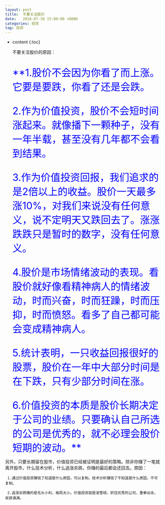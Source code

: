 ```yaml
---
layout: post
title:  不要关注股价
date:   2018-07-30 15:00:00 +0800
categories: 投资
tag: 投资
---
```


* content
{:toc}

   不要关注股价的原因：



   <font color=#0000ff size=6 > 

  **1.股价不会因为你看了而上涨。它要是要跌，你看了还是会跌。

  2.作为价值投资，股价不会短时间涨起来。就像播下一颗种子，没有一年半载，甚至没有几年都不会看到结果。

  3.作为价值投资回报，我们追求的是2倍以上的收益。股价一天最多涨10%，对我们来说没有任何意义，说不定明天又跌回去了。涨涨跌跌只是暂时的数字，没有任何意义。

  4.股价是市场情绪波动的表现。看股价就好像看精神病人的情绪波动，时而兴奋，时而狂躁，时而压抑，时而愤怒。看多了自己都可能会变成精神病人。

  5.统计表明，一只收益回报很好的股票，股价在一年中大部分时间是在下跌，只有少部分时间在涨。

  6.价值投资的本质是股价长期决定于公司的业绩。只要确认自己所选的公司是优秀的，就不必理会股价短期的波动。**</font>




另外，只要长期留在股市，价值投资已经被证明是最好的策略。除非你赚了一笔就离开股市，什么技术分析，什么追涨杀跌，你赚的最后都会还回去。原因：

     1.通过价值投资赚钱了知道是什么原因，可以复制。技术分析赚钱了不知道是什么原因，不可复制。

     2.追涨杀跌赚的是毛头小利，格局太小。价值投资就是滚雪球。抓住优秀的公司，重拳出击，收获满满。




